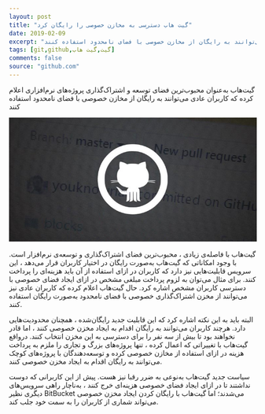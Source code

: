 ```yaml
---
layout: post
title: "گیت هاب دسترسی به مخازن خصوصی را رایگان کرد"
date: 2019-02-09
excerpt: "گیت‌هاب به‌عنوان محبوب‌ترین فضای توسعه و اشتراک‌گذاری پروژه‌های نرم‌افزاری اعلام کرده که کاربران عادی می‌توانند به رایگان از مخازن خصوصی با فضای نامحدود استفاده کنند"
tags: [git,github,گیت,گیت هاب]
comments: false
source: "github.com"
---
```


گیت‌هاب به‌عنوان محبوب‌ترین فضای توسعه و اشتراک‌گذاری پروژه‌های نرم‌افزاری اعلام کرده که کاربران عادی می‌توانند به رایگان از مخازن خصوصی با فضای نامحدود استفاده کنند

![image](/assets/img/posts/9.jpg)

گیت‌هاب با فاصله‌ی زیادی ، محبوب‌ترین فضای اشتراک‌گذاری و توسعه‌ی نرم‌افزار است. با وجود امکاناتی که گیت‌هاب به‌صورت رایگان در اختیار کاربران قرار می‌دهد ، این سرویس قابلیت‌هایی نیز دارد که کاربران در ازای استفاده از آن باید هزینه‌ای را پرداخت کنند. برای مثال می‌توان به لزوم پرداخت مبلغی مشخص در ازای ایجاد فضای خصوصی با دسترسی کاربران مشخص اشاره کرد. حال گیت‌هاب اعلام کرده که کاربران عادی نیز می‌توانند از مخزن اشتراک‌گذاری خصوصی با فضای نامحدود به‌صورت رایگان استفاده کنند.

البته باید به این نکته اشاره کرد که این قابلیت جدید رایگان‌شده ، همچنان محدودیت‌هایی دارد. هرچند کاربران می‌توانند به رایگان اقدام به ایجاد مخزن خصوصی کنند ، اما قادر نخواهند بود تا بیش از سه نفر را برای دسترسی به این مخزن انتخاب کنند. درواقع گیت‌هاب با تغییراتی که اعمال کرده ، تنها پروژه‌های بزرگ و تجاری را ملزم به پرداخت هزینه در ازای استفاده از مخازن خصوصی کرده و توسعه‌دهندگان با پروژه‌های کوچک می‌توانند به رایگان اقدام به ایجاد مخزن خصوصی کنند.

سیاست جدید گیت‌هاب به‌نوعی به ضرر رقبا نیز هست. پیش از این کاربرانی که دوست نداشتند تا در ازای ایجاد فضای خصوصی هزینه‌ای خرج کنند ، به‌ناچار راهی سرویس‌های دیگری نظیر BitBucket می‌شدند؛ اما گیت‌هاب با رایگان کردن ایجاد مخزن خصوصی می‌تواند شماری از کاربران را به سمت خود جلب کند.
